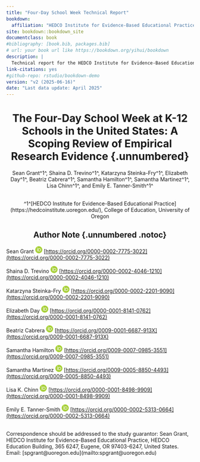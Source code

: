 ```yaml
--- 
title: "Four-Day School Week Technical Report"
bookdown: 
  affiliation: "HEDCO Institute for Evidence-Based Educational Practice, College of Education, University of Oregon"
site: bookdown::bookdown_site
documentclass: book
#bibliography: [book.bib, packages.bib]
# url: your book url like https://bookdown.org/yihui/bookdown
description: |
  Technical report for the HEDCO Institute for Evidence-Based Educational Practice's Four-Day School Week Scoping Review.
link-citations: yes
#github-repo: rstudio/bookdown-demo
version: "v2 (2025-06-16)"
date: "Last data update: April 2025"
---
```





<div style="text-align: center;">

# The Four-Day School Week at K-12 Schools in the United States: A Scoping Review of Empirical Research Evidence {.unnumbered}


Sean Grant^1^, Shaina D. Trevino^1^, Katarzyna Steinka-Fry^1^, Elizabeth Day^1^, Beatriz Cabrera^1^, Samantha Hamilton^1^, Samantha Martinez^1^, Lisa Chinn^1^, and Emily E. Tanner-Smith^1^  

<br>
^1^[HEDCO Institute for Evidence-Based Educational Practice](https://hedcoinstitute.uoregon.edu/), 
College of Education, University of Oregon
<br>

## Author Note {.unnumbered .notoc}

</div>

 Sean Grant ![](images/orcid.png) [https://orcid.org/0000-0002-7775-3022](https://orcid.org/0000-0002-7775-3022)
 
 Shaina D. Trevino ![](images/orcid.png) [https://orcid.org/0000-0002-4046-1210](https://orcid.org/0000-0002-4046-1210)
 
 Katarzyna Steinka-Fry ![](images/orcid.png) [https://orcid.org/0000-0002-2201-9090](https://orcid.org/0000-0002-2201-9090)
 
 Elizabeth Day ![](images/orcid.png) [https://orcid.org/0000-0001-8141-0762](https://orcid.org/0000-0001-8141-0762)
 
 Beatriz Cabrera ![](images/orcid.png) [https://orcid.org/0009-0001-6687-913X](https://orcid.org/0009-0001-6687-913X)
 
 Samantha Hamilton ![](images/orcid.png) [https://orcid.org/0009-0007-0985-3551](https://orcid.org/0009-0007-0985-3551)
 
 Samantha Martinez ![](images/orcid.png) [https://orcid.org/0009-0005-8850-4493](https://orcid.org/0009-0005-8850-4493)
 
 Lisa K. Chinn ![](images/orcid.png) [https://orcid.org/0000-0001-8498-9909](https://orcid.org/0000-0001-8498-9909)
 
 Emily E. Tanner-Smith ![](images/orcid.png) [https://orcid.org/0000-0002-5313-0664](https://orcid.org/0000-0002-5313-0664)

<br>
Correspondence should be addressed to the study guarantor: Sean Grant, HEDCO Institute for Evidence-Based Educational Practice, HEDCO Education Building, 365 6247, Eugene, OR 97403-6247, United States. Email: [spgrant@uoregon.edu](mailto:spgrant@uoregon.edu)







